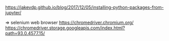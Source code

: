 https://jakevdp.github.io/blog/2017/12/05/installing-python-packages-from-jupyter/

=> selenium web browser 
https://chromedriver.chromium.org/
https://chromedriver.storage.googleapis.com/index.html?path=93.0.4577.15/
